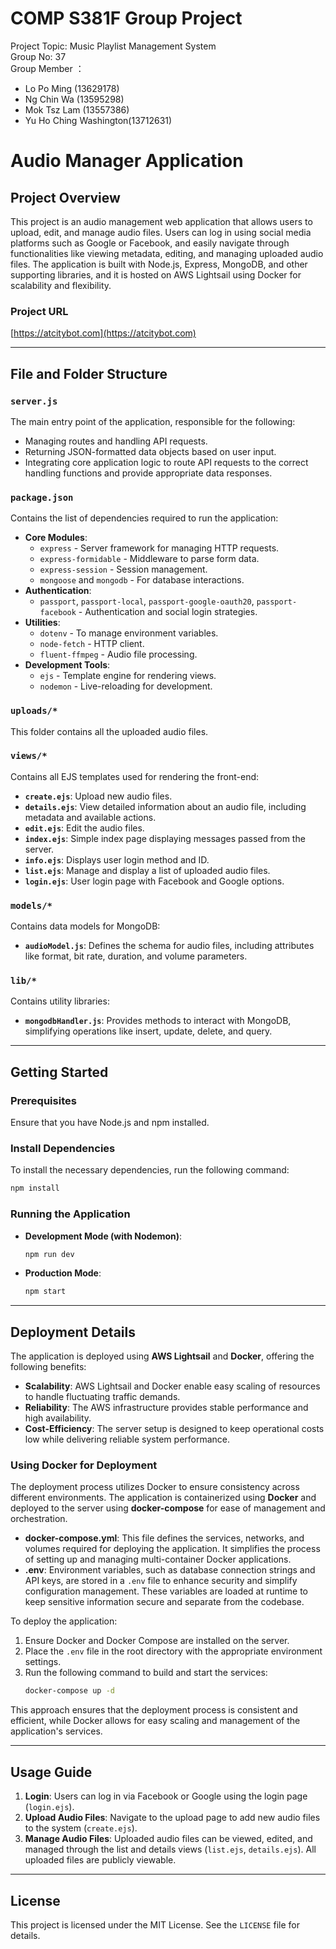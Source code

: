 # COMP S381F Group Project
Project Topic: Music Playlist Management System  
Group No: 37  
Group Member ：  
- Lo Po Ming (13629178)
- Ng Chin Wa (13595298)
- Mok Tsz Lam (13557386)
- Yu Ho Ching Washington(13712631)


# Audio Manager Application

## Project Overview

This project is an audio management web application that allows users to upload, edit, and manage audio files. Users can log in using social media platforms such as Google or Facebook, and easily navigate through functionalities like viewing metadata, editing, and managing uploaded audio files. The application is built with Node.js, Express, MongoDB, and other supporting libraries, and it is hosted on AWS Lightsail using Docker for scalability and flexibility.

### Project URL

[https://atcitybot.com](https://atcitybot.com)

---

## File and Folder Structure

### `server.js`
The main entry point of the application, responsible for the following:
- Managing routes and handling API requests.
- Returning JSON-formatted data objects based on user input.
- Integrating core application logic to route API requests to the correct handling functions and provide appropriate data responses.

### `package.json`
Contains the list of dependencies required to run the application:
- **Core Modules**: 
  - `express` - Server framework for managing HTTP requests.
  - `express-formidable` - Middleware to parse form data.
  - `express-session` - Session management.
  - `mongoose` and `mongodb` - For database interactions.
- **Authentication**: 
  - `passport`, `passport-local`, `passport-google-oauth20`, `passport-facebook` - Authentication and social login strategies.
- **Utilities**: 
  - `dotenv` - To manage environment variables.
  - `node-fetch` - HTTP client.
  - `fluent-ffmpeg` - Audio file processing.
- **Development Tools**: 
  - `ejs` - Template engine for rendering views.
  - `nodemon` - Live-reloading for development.

### `uploads/*`
This folder contains all the uploaded audio files.

### `views/*`
Contains all EJS templates used for rendering the front-end:
- **`create.ejs`**: Upload new audio files.
- **`details.ejs`**: View detailed information about an audio file, including metadata and available actions.
- **`edit.ejs`**: Edit the audio files.
- **`index.ejs`**: Simple index page displaying messages passed from the server.
- **`info.ejs`**: Displays user login method and ID.
- **`list.ejs`**: Manage and display a list of uploaded audio files.
- **`login.ejs`**: User login page with Facebook and Google options.

### `models/*`
Contains data models for MongoDB:
- **`audioModel.js`**: Defines the schema for audio files, including attributes like format, bit rate, duration, and volume parameters.

### `lib/*`
Contains utility libraries:
- **`mongodbHandler.js`**: Provides methods to interact with MongoDB, simplifying operations like insert, update, delete, and query.

---

## Getting Started

### Prerequisites
Ensure that you have Node.js and npm installed.

### Install Dependencies
To install the necessary dependencies, run the following command:
```sh
npm install
```

### Running the Application
- **Development Mode (with Nodemon)**:
  ```sh
  npm run dev
  ```
- **Production Mode**:
  ```sh
  npm start
  ```

---

## Deployment Details
The application is deployed using **AWS Lightsail** and **Docker**, offering the following benefits:
- **Scalability**: AWS Lightsail and Docker enable easy scaling of resources to handle fluctuating traffic demands.
- **Reliability**: The AWS infrastructure provides stable performance and high availability.
- **Cost-Efficiency**: The server setup is designed to keep operational costs low while delivering reliable system performance.

### Using Docker for Deployment
The deployment process utilizes Docker to ensure consistency across different environments. The application is containerized using **Docker** and deployed to the server using **docker-compose** for ease of management and orchestration.

- **docker-compose.yml**: This file defines the services, networks, and volumes required for deploying the application. It simplifies the process of setting up and managing multi-container Docker applications.
- **.env**: Environment variables, such as database connection strings and API keys, are stored in a `.env` file to enhance security and simplify configuration management. These variables are loaded at runtime to keep sensitive information secure and separate from the codebase.

To deploy the application:
1. Ensure Docker and Docker Compose are installed on the server.
2. Place the `.env` file in the root directory with the appropriate environment settings.
3. Run the following command to build and start the services:
   ```sh
   docker-compose up -d
   ```

This approach ensures that the deployment process is consistent and efficient, while Docker allows for easy scaling and management of the application's services.

---

## Usage Guide
1. **Login**: Users can log in via Facebook or Google using the login page (`login.ejs`).
2. **Upload Audio Files**: Navigate to the upload page to add new audio files to the system (`create.ejs`).
3. **Manage Audio Files**: Uploaded audio files can be viewed, edited, and managed through the list and details views (`list.ejs`, `details.ejs`). All uploaded files are publicly viewable.

---

## License
This project is licensed under the MIT License. See the `LICENSE` file for details.
